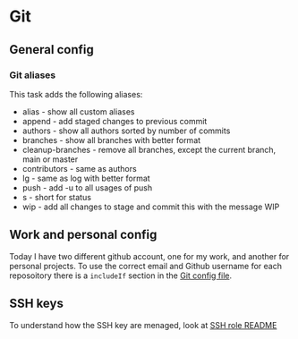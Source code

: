 # Git

## General config

### Git aliases
This task adds the following aliases:

- alias - show all custom aliases
- append - add staged changes to previous commit
- authors - show all authors sorted by number of commits
- branches - show all branches with better format
- cleanup-branches - remove all branches, except the current branch, main or
  master
- contributors - same as authors
- lg - same as log with better format
- push - add -u to all usages of push
- s - short for status
- wip - add all changes to stage and commit this with the message WIP

## Work and personal config

Today I have two different github account, one for my work, and another for
personal projects. To use the correct email and Github username for each
reposoitory there is a `includeIf` section in the [Git config
file](/roles/git/files/git/.gitconfig).

## SSH keys

To understand how the SSH key are menaged, look at [SSH role
README](/roles/ssh/README.md)
